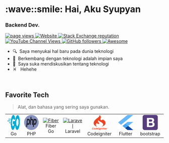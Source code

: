 <h1 align="left" id="macropower-title">:wave::smile: Hai, Aku Syupyan</h1>
<h3 align="left">Backend Dev.</h3>

<p align="left">
  <a href="https://github.com/MacroPower/MacroPower">
    <img src="https://komarev.com/ghpvc/?username=macropower" alt="page views" />
  </a>
  <a href="https://jacobcolvin.com">
    <img alt="Website" src="https://img.shields.io/website?url=https%3A%2F%2Fjacobcolvin.com">
  </a>
  <a href="https://stackoverflow.com/users/4868262">
    <img alt="Stack Exchange reputation" src="https://img.shields.io/stackexchange/stackoverflow/r/4868262?color=orange&label=reputation&logo=stackoverflow">
  </a>
  <a href="https://www.youtube.com/channel/UCZeubjnoztTC_RP_c4YOuYw">
    <img alt="YouTube Channel Views" src="https://img.shields.io/youtube/channel/views/UCZeubjnoztTC_RP_c4YOuYw?style=flat&logo=youtube">
  </a>
  <a href="https://github.com/MacroPower?tab=followers">
    <img alt="GitHub followers" src="https://img.shields.io/github/followers/MacroPower?style=flat&logo=github">
  </a>
  <a href="https://github.com/abhisheknaiidu/awesome-github-profile-readme">
    <img alt="Awesome" src="https://awesome.re/mentioned-badge.svg">
  </a>
</p>


- :mag: &nbsp;Saya menyukai hal baru pada dunia teknologi
- :seedling: &nbsp;Berkembang dengan teknologi adalah impian saya
- :speech_balloon: &nbsp;Saya suka mendiskusikan tentang teknologi
- :pisces: &nbsp; Hehehe

<br>

<h2 align="left" id=https://github.com/syupyan">Favorite Tech</h2>

> Alat, dan bahasa yang sering saya gunakan.

<table>
  <tr>
    <td align="center" width="96">
      <a href="https://github.com/syupyan">
        <img src="./img/go-flat.svg" width="48" height="48" alt="Golang" />
      </a>
      <br>Go
    </td>
    <td align="center" width="96">
      <a href="https://github.com/syupyan">
        <img src="./img/php.svg" width="48" height="48" alt="PHP" />
      </a>
      <br>PHP
    </td>
    <td align="center" width="96">
      <a href="https://github.com/syupyan" >
        <img src="https://docs.gofiber.io/img/logo-dark.svg" width="48" height="48" alt="Fiber" />
      </a>
      <br>Fiber Go
    </td>
    <td align="center" width="96">
      <a href="https://github.com/syupyan">
        <img src="https://jsonnet.org/img/laravel.svg" width="48" height="48" alt="Laravel" />
      </a>
      <br>Laravel
    </td>
    <td align="center" width="96">
      <a href="https://github.com/syupyan">
        <img src="./img/codeigniter.svg" width="48" height="48" alt="Codeigniter" />
      </a>
      <br>Codeigniter
    </td>
    <td align="center" width="96"> 
      <a href="https://github.com/syupyan" >
        <img src="./img/flutter.svg" width="48" height="48" alt="bootstrap" />
      </a>
      <br>Flutter
    </td>
    <td align="center"  width="96">
      <a href="https://github.com/syupyan">
        <img src="./img/bootstrap.svg" width="48" height="48" alt="bootstrap" />
      </a>
      <br>bootstrap
    </td>
  </tr>
</table>

<!-- links -->

